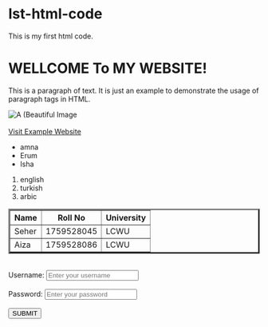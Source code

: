 # Ist-html-code
This is my first html code. 
<!DOCTYPE html>
<html lang="en">

<head>
<meta charset="UTF-8">
<meta name="viewport" content="width=device-width, initial-scale=1.0">
<!-- page title -->
<title>My First HTML Page</title>
</head>

<body>
<!-- heading -->
<h1>WELLCOME To MY WEBSITE! </h1>
<!-- paragraph -->
<p>This is a paragraph of text. It is just an example to demonstrate the usage of paragraph tags in HTML.</p>
<!-- image -->
<img src="image.jpg" alt="A (Beautiful Image"><br><br>
<!-- link -->
<a href="https://www.pexels.com/search/beautiful/">Visit Example Website</a>
<!-- unodered list -->
<ul>
<li>amna</li>
<li>Erum</li>
<li>Isha</li>
</ul>
<!-- orderded list -->
<ol>
<li>english</li>
<li>turkish</li>
<li>arbic</li>
</ol>
<!-- table -->
<table border="3" cellspacing="6" cellpadding="6" >
<thead>
<tr>
<th>Name</th>
<th>Roll No</th>
<th>University</th>
</tr>
</thead>
<tbody>
<tr>
<td>Seher</td>
<td>1759528045</td>
<td>LCWU</td>
</tr>
<tr>
<td>Aiza</td>
<td>1759528086</td>
<td>LCWU</td>
</tr>
</tbody>
</table><br>
<!-- forms -->
<form action="submit.php">
<label for="username">Username:</label>
<input type="text" name="Usernamme" id="username" placeholder="Enter your username" required><br><br>
<label for="password">Password:</label>
<input type="password" name="password" id="password" placeholder="Enter your password" required><br><br>
<input type="SUBMIT" value="SUBMIT">
</form>
</body>
</html>
